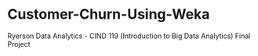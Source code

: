 # Customer-Churn-Using-Weka
Ryerson Data Analytics - CIND 119 (Introduction to Big Data Analytics) Final Project
